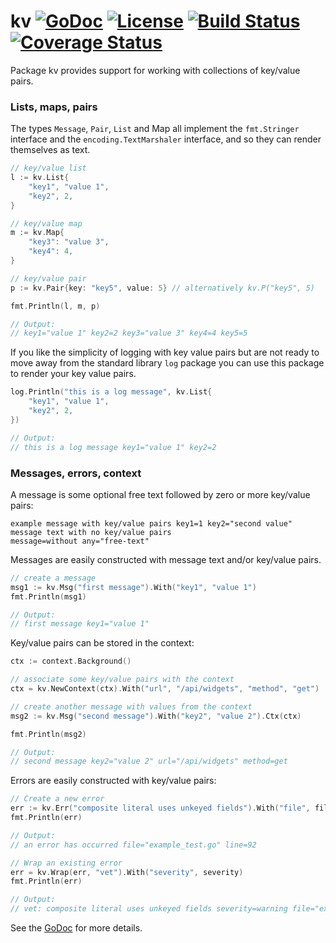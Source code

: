 # kv [![GoDoc](https://godoc.org/github.com/jjeffery/kv?status.svg)](https://godoc.org/github.com/jjeffery/kv) [![License](http://img.shields.io/badge/license-MIT-green.svg?style=flat)](https://raw.githubusercontent.com/jjeffery/kv/master/LICENSE.md) [![Build Status](https://travis-ci.org/jjeffery/kv.svg?branch=master)](https://travis-ci.org/jjeffery/kv) [![Coverage Status](https://coveralls.io/repos/github/jjeffery/kv/badge.svg?branch=master)](https://coveralls.io/github/jjeffery/kv?branch=master)

Package kv provides support for working with collections of key/value pairs.

### Lists, maps, pairs

The types `Message`, `Pair`, `List` and Map all implement the `fmt.Stringer` interface
and the `encoding.TextMarshaler` interface, and so they can render themselves as text.
```go
// key/value list
l := kv.List{
    "key1", "value 1",
    "key2", 2,
}

// key/value map
m := kv.Map{
    "key3": "value 3",
    "key4": 4,
}

// key/value pair
p := kv.Pair{key: "key5", value: 5} // alternatively kv.P("key5", 5)

fmt.Println(l, m, p)

// Output:
// key1="value 1" key2=2 key3="value 3" key4=4 key5=5
```

If you like the simplicity of logging with key value pairs but are not ready to
move away from the standard library `log` package you can use this package to 
render your key value pairs.
```go
log.Println("this is a log message", kv.List{
    "key1", "value 1",
    "key2", 2,
})

// Output:
// this is a log message key1="value 1" key2=2
```

### Messages, errors, context

A message is some optional free text followed by zero or more key/value pairs:
```
example message with key/value pairs key1=1 key2="second value"
message text with no key/value pairs
message=without any="free-text"
```

Messages are easily constructed with message text and/or key/value pairs.
```go
// create a message
msg1 := kv.Msg("first message").With("key1", "value 1")
fmt.Println(msg1)

// Output:
// first message key1="value 1"
```

Key/value pairs can be stored in the context:
```go
ctx := context.Background()

// associate some key/value pairs with the context
ctx = kv.NewContext(ctx).With("url", "/api/widgets", "method", "get")

// create another message with values from the context
msg2 := kv.Msg("second message").With("key2", "value 2").Ctx(ctx)

fmt.Println(msg2)

// Output:
// second message key2="value 2" url="/api/widgets" method=get
```

Errors are easily constructed with key/value pairs:
```go
// Create a new error
err := kv.Err("composite literal uses unkeyed fields").With("file", filename, "line", lineno)
fmt.Println(err)

// Output:
// an error has occurred file="example_test.go" line=92

// Wrap an existing error
err = kv.Wrap(err, "vet").With("severity", severity)
fmt.Println(err)

// Output:
// vet: composite literal uses unkeyed fields severity=warning file="example_test.go" line=92
```

See the [GoDoc](https://godoc.org/github.com/jjeffery/kv) for more details.
